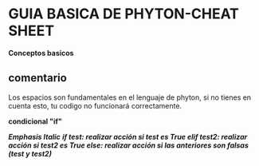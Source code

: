 # GUIA BASICA DE PHYTON-CHEAT SHEET
**Conceptos basicos**

## comentario

Los espacios son fundamentales en el lenguaje de phyton, si no tienes en cuenta esto, tu codigo no funcionará correctamente.

**condicional "if"**

***Emphasis Italic*** ___if test:
**realizar acción si test es True**
elif test2:
**realizar acción si test2 es True**
else:
**realizar acción si las anteriores**
**son falsas (test y test2)**___

